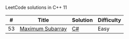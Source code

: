 LeetCode solutions in C++ 11

| # | Title | Solution | Difficulty |
|---| ----- | -------- | ---------- |
|53|[Maximum Subarray](https://leetcode.com/problems/maximum-subarray/) | [C#](LeetCode/LeetCode53MaximumSubarray.cs)|Easy|
